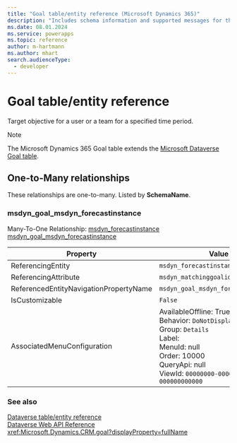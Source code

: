 ```yaml
---
title: "Goal table/entity reference (Microsoft Dynamics 365)"
description: "Includes schema information and supported messages for the Goal table/entity with Microsoft Dynamics 365."
ms.date: 08.01.2024
ms.service: powerapps
ms.topic: reference
author: m-hartmann
ms.author: mhart
search.audienceType: 
  - developer
---
```


# Goal table/entity reference

Target objective for a user or a team for a specified time period.

> [!NOTE]
> The Microsoft Dynamics 365 Goal table extends the [Microsoft Dataverse Goal table](/power-apps/developer/data-platform/reference/entities/goal).




## One-to-Many relationships

These relationships are one-to-many. Listed by **SchemaName**.

### <a name="BKMK_msdyn_goal_msdyn_forecastinstance"></a> msdyn_goal_msdyn_forecastinstance

Many-To-One Relationship: [msdyn_forecastinstance msdyn_goal_msdyn_forecastinstance](msdyn_forecastinstance.md#BKMK_msdyn_goal_msdyn_forecastinstance)

|Property|Value|
|---|---|
|ReferencingEntity|`msdyn_forecastinstance`|
|ReferencingAttribute|`msdyn_matchinggoalid`|
|ReferencedEntityNavigationPropertyName|`msdyn_goal_msdyn_forecastinstance`|
|IsCustomizable|`False`|
|AssociatedMenuConfiguration|AvailableOffline: True<br />Behavior: `DoNotDisplay`<br />Group: `Details`<br />Label: <br />MenuId: null<br />Order: 10000<br />QueryApi: null<br />ViewId: `00000000-0000-0000-0000-000000000000`|



### See also

[Dataverse table/entity reference](../about-entity-reference.md)  
[Dataverse Web API Reference](/power-apps/developer/data-platform/webapi/reference/about)   
<xref:Microsoft.Dynamics.CRM.goal?displayProperty=fullName>
